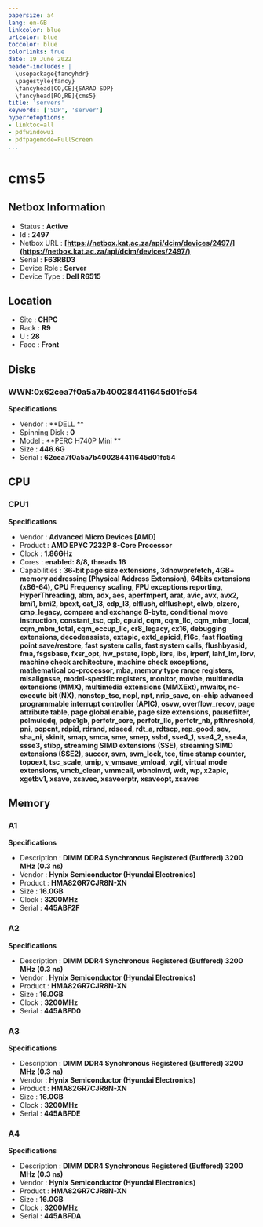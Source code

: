 ```yaml
---
papersize: a4
lang: en-GB
linkcolor: blue
urlcolor: blue
toccolor: blue
colorlinks: true
date: 19 June 2022
header-includes: |
  \usepackage{fancyhdr}
  \pagestyle{fancy}
  \fancyhead[CO,CE]{SARAO SDP}
  \fancyhead[RO,RE]{cms5}
title: 'servers'
keywords: ['SDP', 'server']
hyperrefoptions:
- linktoc=all
- pdfwindowui
- pdfpagemode=FullScreen
...
```

# cms5

## Netbox Information


- Status : **Active**
- Id : **2497**
- Netbox URL : **[https://netbox.kat.ac.za/api/dcim/devices/2497/](https://netbox.kat.ac.za/api/dcim/devices/2497/)**
- Serial : **F63RBD3**
- Device Role : **Server**
- Device Type : **Dell R6515**

## Location


- Site : **CHPC**
- Rack : **R9**
- U : **28**
- Face : **Front**

## Disks

### WWN:0x62cea7f0a5a7b400284411645d01fc54


**Specifications**

- Vendor : **DELL    **
- Spinning Disk : **0**
- Model : **PERC H740P Mini **
- Size : **446.6G**
- Serial : **62cea7f0a5a7b400284411645d01fc54**

## CPU

### CPU1


**Specifications**

- Vendor : **Advanced Micro Devices [AMD]**
- Product : **AMD EPYC 7232P 8-Core Processor**
- Clock : **1.86GHz**
- Cores : **enabled: 8/8, threads 16**
- Capabilities : **36-bit page size extensions, 3dnowprefetch, 4GB+ memory addressing (Physical Address Extension), 64bits extensions (x86-64), CPU Frequency scaling, FPU exceptions reporting, HyperThreading, abm, adx, aes, aperfmperf, arat, avic, avx, avx2, bmi1, bmi2, bpext, cat_l3, cdp_l3, clflush, clflushopt, clwb, clzero, cmp_legacy, compare and exchange 8-byte, conditional move instruction, constant_tsc, cpb, cpuid, cqm, cqm_llc, cqm_mbm_local, cqm_mbm_total, cqm_occup_llc, cr8_legacy, cx16, debugging extensions, decodeassists, extapic, extd_apicid, f16c, fast floating point save/restore, fast system calls, fast system calls, flushbyasid, fma, fsgsbase, fxsr_opt, hw_pstate, ibpb, ibrs, ibs, irperf, lahf_lm, lbrv, machine check architecture, machine check exceptions, mathematical co-processor, mba, memory type range registers, misalignsse, model-specific registers, monitor, movbe, multimedia extensions (MMX), multimedia extensions (MMXExt), mwaitx, no-execute bit (NX), nonstop_tsc, nopl, npt, nrip_save, on-chip advanced programmable interrupt controller (APIC), osvw, overflow_recov, page attribute table, page global enable, page size extensions, pausefilter, pclmulqdq, pdpe1gb, perfctr_core, perfctr_llc, perfctr_nb, pfthreshold, pni, popcnt, rdpid, rdrand, rdseed, rdt_a, rdtscp, rep_good, sev, sha_ni, skinit, smap, smca, sme, smep, ssbd, sse4_1, sse4_2, sse4a, ssse3, stibp, streaming SIMD extensions (SSE), streaming SIMD extensions (SSE2), succor, svm, svm_lock, tce, time stamp counter, topoext, tsc_scale, umip, v_vmsave_vmload, vgif, virtual mode extensions, vmcb_clean, vmmcall, wbnoinvd, wdt, wp, x2apic, xgetbv1, xsave, xsavec, xsaveerptr, xsaveopt, xsaves**

## Memory

### A1


**Specifications**

- Description : **DIMM DDR4 Synchronous Registered (Buffered) 3200 MHz (0.3 ns)**
- Vendor : **Hynix Semiconductor (Hyundai Electronics)**
- Product : **HMA82GR7CJR8N-XN**
- Size : **16.0GB**
- Clock : **3200MHz**
- Serial : **445ABF2F**

### A2


**Specifications**

- Description : **DIMM DDR4 Synchronous Registered (Buffered) 3200 MHz (0.3 ns)**
- Vendor : **Hynix Semiconductor (Hyundai Electronics)**
- Product : **HMA82GR7CJR8N-XN**
- Size : **16.0GB**
- Clock : **3200MHz**
- Serial : **445ABFD0**

### A3


**Specifications**

- Description : **DIMM DDR4 Synchronous Registered (Buffered) 3200 MHz (0.3 ns)**
- Vendor : **Hynix Semiconductor (Hyundai Electronics)**
- Product : **HMA82GR7CJR8N-XN**
- Size : **16.0GB**
- Clock : **3200MHz**
- Serial : **445ABFDE**

### A4


**Specifications**

- Description : **DIMM DDR4 Synchronous Registered (Buffered) 3200 MHz (0.3 ns)**
- Vendor : **Hynix Semiconductor (Hyundai Electronics)**
- Product : **HMA82GR7CJR8N-XN**
- Size : **16.0GB**
- Clock : **3200MHz**
- Serial : **445ABFDA**


